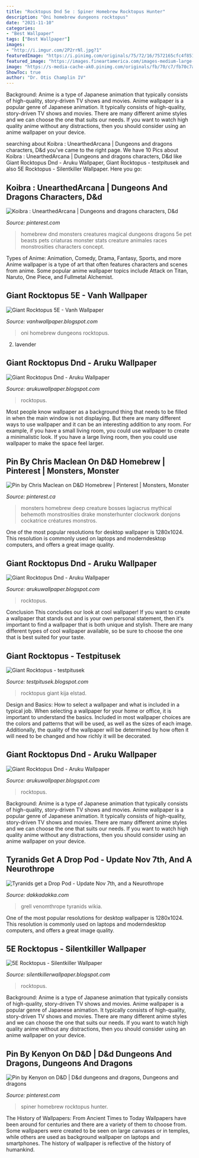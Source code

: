 ```yaml
---
title: "Rocktopus Dnd 5e : Spiner Homebrew Rocktopus Hunter"
description: "Oni homebrew dungeons rocktopus"
date: "2021-11-10"
categories:
- "Best Wallpaper"
tags: ["Best Wallpaper"]
images:
- "http://i.imgur.com/2P2rrNl.jpg?1"
featuredImage: "https://i.pinimg.com/originals/75/72/16/7572165cfc4f8512494859cee64cc698.png"
featured_image: "https://images.fineartamerica.com/images-medium-large-5/rocktopus-kija-elstad.jpg"
image: "https://s-media-cache-ak0.pinimg.com/originals/fb/70/c7/fb70c7aab7e3020ac8863fcbe0d88445.jpg"
ShowToc: true
author: "Dr. Otis Champlin IV"
---
```



Background: Anime is a type of Japanese animation that typically consists of high-quality, story-driven TV shows and movies.
Anime wallpaper is a popular genre of Japanese animation. It typically consists of high-quality, story-driven TV shows and movies. There are many different anime styles and we can choose the one that suits our needs. If you want to watch high quality anime without any distractions, then you should consider using an anime wallpaper on your device.

	

		
searching about Koibra : UnearthedArcana | Dungeons and dragons characters, D&amp;d you've came to the right page. We have 10 Pics about Koibra : UnearthedArcana | Dungeons and dragons characters, D&amp;d like Giant Rocktopus Dnd - Aruku Wallpaper, Giant Rocktopus - testpitusek and also 5E Rocktopus - Silentkiller Wallpaper. Here you go:
		
    
## Koibra : UnearthedArcana | Dungeons And Dragons Characters, D&amp;d

<img loading=lazy src="https://i.pinimg.com/originals/75/72/16/7572165cfc4f8512494859cee64cc698.png" onerror="this.onerror=null;this.src='https://tse2.mm.bing.net/th?id=OIP.Z9Lr-q8snQaJuIL-ZqDbzAHaJc&amp;pid=15.1';" alt="Koibra : UnearthedArcana | Dungeons and dragons characters, D&amp;d">

_Source: pinterest.com_

>homebrew dnd monsters creatures magical dungeons dragons 5e pet beasts pets criaturas monster stats creature animales races monstrosities characters concept. 

	

Types of Anime: Animation, Comedy, Drama, Fantasy, Sports, and more
Anime wallpaper is a type of art that often features characters and scenes from anime. Some popular anime wallpaper topics include Attack on Titan, Naruto, One Piece, and Fullmetal Alchemist.

    
## Giant Rocktopus 5E - Vanh Wallpaper

<img loading=lazy src="https://i.pinimg.com/474x/ca/7e/f9/ca7ef9b5730f4fe9371311cebd208e18.jpg" onerror="this.onerror=null;this.src='https://tse4.mm.bing.net/th?id=OIP.LNpCS6s6u2YcDQvvduvR-QAAAA&amp;pid=15.1';" alt="Giant Rocktopus 5E - Vanh Wallpaper">

_Source: vanhwallpaper.blogspot.com_

>oni homebrew dungeons rocktopus. 

	

2. lavender 

    
## Giant Rocktopus Dnd - Aruku Wallpaper

<img loading=lazy src="https://i.redd.it/7u3qxmb281s11.jpg" onerror="this.onerror=null;this.src='https://tse4.mm.bing.net/th?id=OIP.2w7Bqo0OxGLVNn0kkyzYLgHaJ4&amp;pid=15.1';" alt="Giant Rocktopus Dnd - Aruku Wallpaper">

_Source: arukuwallpaper.blogspot.com_

>rocktopus. 

	

Most people know wallpaper as a background thing that needs to be filled in when the main window is not displaying. But there are many different ways to use wallpaper and it can be an interesting addition to any room. For example, if you have a small living room, you could use wallpaper to create a minimalistic look. If you have a large living room, then you could use wallpaper to make the space feel larger.

    
## Pin By Chris Maclean On D&amp;D Homebrew | Pinterest | Monsters, Monster

<img loading=lazy src="https://s-media-cache-ak0.pinimg.com/originals/fb/70/c7/fb70c7aab7e3020ac8863fcbe0d88445.jpg" onerror="this.onerror=null;this.src='https://tse4.mm.bing.net/th?id=OIP.lvt0QDdz7w34VNWlCVNVVAHaKe&amp;pid=15.1';" alt="Pin by Chris Maclean on D&amp;D Homebrew | Pinterest | Monsters, Monster">

_Source: pinterest.ca_

>monsters homebrew deep creature bosses lagiacrus mythical behemoth monstrosities drake monsterhunter clockwork donjons cockatrice créatures monstros. 

	

One of the most popular resolutions for desktop wallpaper is 1280x1024. This resolution is commonly used on laptops and moderndesktop computers, and offers a great image quality.

    
## Giant Rocktopus Dnd - Aruku Wallpaper

<img loading=lazy src="https://imgv2-1-f.scribdassets.com/img/document/284835446/298x396/afc33e83a6/1591460019?v=1" onerror="this.onerror=null;this.src='https://tse1.mm.bing.net/th?id=OIP.X4C-CnSKN-JNwxqpocJEbQAAAA&amp;pid=15.1';" alt="Giant Rocktopus Dnd - Aruku Wallpaper">

_Source: arukuwallpaper.blogspot.com_

>rocktopus. 

	

Conclusion
This concludes our look at cool wallpaper! If you want to create a wallpaper that stands out and is your own personal statement, then it's important to find a wallpaper that is both unique and stylish. There are many different types of cool wallpaper available, so be sure to choose the one that is best suited for your taste.

    
## Giant Rocktopus - Testpitusek

<img loading=lazy src="https://images.fineartamerica.com/images-medium-large-5/rocktopus-kija-elstad.jpg" onerror="this.onerror=null;this.src='https://tse2.mm.bing.net/th?id=OIP.SGxt1lfKHT79O_c8mUafTQHaJs&amp;pid=15.1';" alt="Giant Rocktopus - testpitusek">

_Source: testpitusek.blogspot.com_

>rocktopus giant kija elstad. 

	

Design and Basics: How to select a wallpaper and what is included in a typical job.
When selecting a wallpaper for your home or office, it is important to understand the basics. Included in most wallpaper choices are the colors and patterns that will be used, as well as the sizes of each image. Additionally, the quality of the wallpaper will be determined by how often it will need to be changed and how richly it will be decorated.

    
## Giant Rocktopus Dnd - Aruku Wallpaper

<img loading=lazy src="http://wallfon.com/walls/3d-graphics/octopus-with-a-guitar.jpg" onerror="this.onerror=null;this.src='https://tse2.mm.bing.net/th?id=OIP.JmJYLO_ERESyEhsbZDDiDQHaF7&amp;pid=15.1';" alt="Giant Rocktopus Dnd - Aruku Wallpaper">

_Source: arukuwallpaper.blogspot.com_

>rocktopus. 

	

Background: Anime is a type of Japanese animation that typically consists of high-quality, story-driven TV shows and movies.
Anime wallpaper is a popular genre of Japanese animation. It typically consists of high-quality, story-driven TV shows and movies. There are many different anime styles and we can choose the one that suits our needs. If you want to watch high quality anime without any distractions, then you should consider using an anime wallpaper on your device.

    
## Tyranids Get A Drop Pod - Update Nov 7th, And A Neurothrope

<img loading=lazy src="http://cdn.obsidianportal.com/assets/82882/Grell_Image.jpg" onerror="this.onerror=null;this.src='https://tse1.mm.bing.net/th?id=OIP.hN2jTqLiGEjibMmRQf1JWgAAAA&amp;pid=15.1';" alt="Tyranids get a Drop Pod - Update Nov 7th, and a Neurothrope">

_Source: dakkadakka.com_

>grell venomthrope tyranids wikia. 

	

One of the most popular resolutions for desktop wallpaper is 1280x1024. This resolution is commonly used on laptops and moderndesktop computers, and offers a great image quality.

    
## 5E Rocktopus - Silentkiller Wallpaper

<img loading=lazy src="http://i.imgur.com/2P2rrNl.jpg?1" onerror="this.onerror=null;this.src='https://tse1.mm.bing.net/th?id=OIP.LfYnoAUeeKY8lpzh-mPHWQHaEE&amp;pid=15.1';" alt="5E Rocktopus - Silentkiller Wallpaper">

_Source: silentkillerwallpaper.blogspot.com_

>rocktopus. 

	

Background: Anime is a type of Japanese animation that typically consists of high-quality, story-driven TV shows and movies.
Anime wallpaper is a popular genre of Japanese animation. It typically consists of high-quality, story-driven TV shows and movies. There are many different anime styles and we can choose the one that suits our needs. If you want to watch high quality anime without any distractions, then you should consider using an anime wallpaper on your device.

    
## Pin By Kenyon On D&amp;D | D&amp;d Dungeons And Dragons, Dungeons And Dragons

<img loading=lazy src="https://i.pinimg.com/originals/f1/38/e3/f138e385457b57d1c04fb6c4d1d18e07.jpg" onerror="this.onerror=null;this.src='https://tse2.mm.bing.net/th?id=OIP.p8yEzxhKP5hIDEF1liXlqAHaIf&amp;pid=15.1';" alt="Pin by Kenyon on D&amp;D | D&amp;d dungeons and dragons, Dungeons and dragons">

_Source: pinterest.com_

>spiner homebrew rocktopus hunter. 

	

The History of Wallpapers: From Ancient Times to Today
Wallpapers have been around for centuries and there are a variety of them to choose from. Some wallpapers were created to be seen on large canvases or in temples, while others are used as background wallpaper on laptops and smartphones. The history of wallpaper is reflective of the history of humankind.

